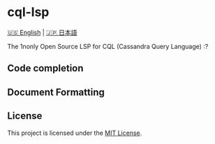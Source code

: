 # cql-lsp

[🇺🇸 English](README.md) | [🇯🇵 日本語](README_jap.md)

The 1nonly Open Source LSP for CQL (Cassandra Query Language) :?

## Code completion

## Document Formatting

## License

This project is licensed under the [MIT License](LICENSE).
